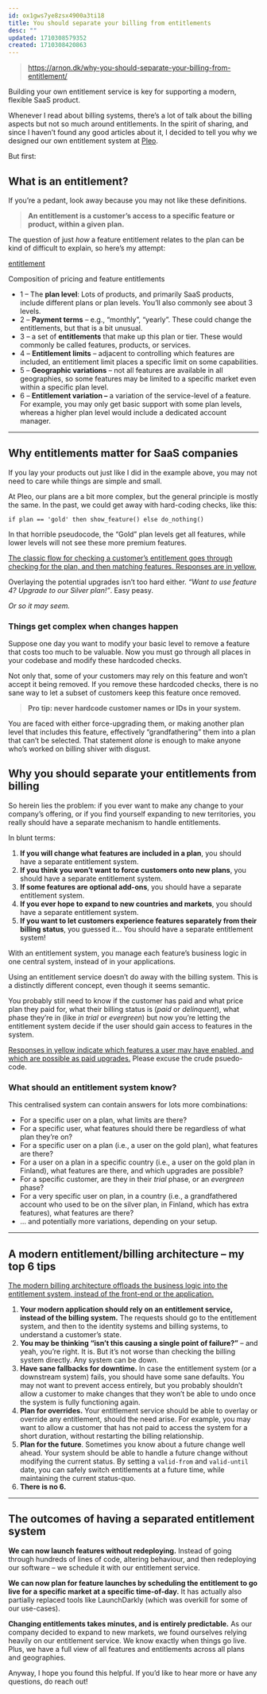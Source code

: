 ```yaml
---
id: ox1gws7ye8zsx4900a3ti18
title: You should separate your billing from entitlements
desc: ""
updated: 1710308579352
created: 1710308420863
---
```


> https://arnon.dk/why-you-should-separate-your-billing-from-entitlement/

Building your own entitlement service is key for supporting a modern, flexible SaaS product.

Whenever I read about billing systems, there’s a lot of talk about the billing aspects but not so much around entitlements. In the spirit of sharing, and since I haven’t found any good articles about it, I decided to tell you why we designed our own entitlement system at [Pleo](https://www.pleo.io/).

But first:

## What is an entitlement?

If you’re a pedant, look away because you may not like these definitions.

> **An entitlement is a customer’s access to a specific feature or product, within a given plan.**

The question of just _how_ a feature entitlement relates to the plan can be kind of difficult to explain, so here’s my attempt:

[entitlement](https://i0.wp.com/arnon.dk/wp-content/uploads/2022/02/image.png?ssl=1)

Composition of pricing and feature entitlements

- 1 – The **plan level**: Lots of products, and primarily SaaS products, include different plans or plan levels. You’ll also commonly see about 3 levels.
- 2 – **Payment terms** – e.g., “monthly”, “yearly”. These could change the entitlements, but that is a bit unusual.
- 3 – a set of **entitlements** that make up this plan or tier. These would commonly be called features, products, or services.
- 4 – **Entitlement limits** – adjacent to controlling which features are included, an entitlement limit places a specific limit on some capabilities.
- 5 – **Geographic variations** – not all features are available in all geographies, so some features may be limited to a specific market even within a specific plan level.
- 6 – **Entitlement variation –** a variation of the service-level of a feature. For example, you may only get basic support with some plan levels, whereas a higher plan level would include a dedicated account manager.

---

## Why entitlements matter for SaaS companies

If you lay your products out just like I did in the example above, you may not need to care while things are simple and small.

At Pleo, our plans are a bit more complex, but the general principle is mostly the same. In the past, we could get away with hard-coding checks, like this:

```
if plan == 'gold' then show_feature() else do_nothing()
```

In that horrible pseudocode, the “Gold” plan levels get all features, while lower levels will not see these more premium features.

[The classic flow for checking a customer’s entitlement goes through checking for the plan, and then matching features. Responses are in yellow.](https://i0.wp.com/arnon.dk/wp-content/uploads/2022/02/image-5.png?ssl=1)

Overlaying the potential upgrades isn’t too hard either. _“Want to use feature 4? Upgrade to our Silver plan!”_. Easy peasy.

_Or so it may seem._

### Things get complex when changes happen

Suppose one day you want to modify your basic level to remove a feature that costs too much to be valuable. Now you must go through all places in your codebase and modify these hardcoded checks.

Not only that, some of your customers may rely on this feature and won’t accept it being removed. If you remove these hardcoded checks, there is no sane way to let a subset of customers keep this feature once removed.

> **Pro tip: never hardcode customer names or IDs in your system.**

You are faced with either force-upgrading them, or making another plan level that includes this feature, effectively “grandfathering” them into a plan that can’t be selected. That statement _alone_ is enough to make anyone who’s worked on billing shiver with disgust.

## Why you should separate your entitlements from billing

So herein lies the problem: if you ever want to make any change to your company’s offering, or if you find yourself expanding to new territories, you really should have a separate mechanism to handle entitlements.

In blunt terms:

1. **If you will change what features are included in a plan**, you should have a separate entitlement system.
2. **If you think you won’t want to force customers onto new plans**, you should have a separate entitlement system.
3. **If some features are optional add-ons**, you should have a separate entitlement system.
4. **If you ever hope to expand to new countries and markets**, you should have a separate entitlement system.
5. **If you want to let customers experience features separately from their billing status**, you guessed it… You should have a separate entitlement system!

With an entitlement system, you manage each feature’s business logic in one central system, instead of in your applications.

Using an entitlement service doesn’t do away with the billing system. This is a distinctly different concept, even though it seems semantic.

You probably still need to know if the customer has paid and what price plan they paid for, what their billing status is (_paid_ or _delinquent_), what phase they’re in (like _in trial_ or _evergreen_) but now you’re letting the entitlement system decide if the user should gain access to features in the system.

[Responses in yellow indicate which features a user may have enabled, and which are possible as paid upgrades.](https://i0.wp.com/arnon.dk/wp-content/uploads/2022/02/image-6.png?ssl=1) Please excuse the crude psuedo-code.

### What should an entitlement system know?

This centralised system can contain answers for lots more combinations:

- For a specific user on a plan, what limits are there?
- For a specific user, what features should there be regardless of what plan they’re on?
- For a specific user on a plan (i.e., a user on the gold plan), what features are there?
- For a user on a plan in a specific country (i.e., a user on the gold plan in Finland), what features are there, and which upgrades are possible?
- For a specific customer, are they in their _trial_ phase, or an _evergreen_ phase?
- For a very specific user on plan, in a country (i.e., a grandfathered account who used to be on the silver plan, in Finland, which has extra features), what features are there?
- … and potentially more variations, depending on your setup.

---

## A modern entitlement/billing architecture – my top 6 tips

[The modern billing architecture offloads the business logic into the entitlement system, instead of the front-end or the application.](https://i0.wp.com/arnon.dk/wp-content/uploads/2022/02/image-4.png?ssl=1)

1. **Your modern application should rely on an entitlement service, instead of the billing system.** The requests should go to the entitlement system, and then to the identity systems and billing systems, to understand a customer’s state.
2. **You may be thinking “isn’t this causing a single point of failure?”** – and yeah, you’re right. It is. But it’s not worse than checking the billing system directly. Any system can be down.
3. **Have sane fallbacks for downtime.** In case the entitlement system (or a downstream system) fails, you should have some sane defaults. You may not want to prevent access entirely, but you probably shouldn’t allow a customer to make changes that they won’t be able to undo once the system is fully functioning again.
4. **Plan for overrides.** Your entitlement service should be able to overlay or override any entitlement, should the need arise. For example, you may want to allow a customer that has not paid to access the system for a short duration, without restarting the billing relationship.
5. **Plan for the future**. Sometimes you know about a future change well ahead. Your system should be able to handle a future change without modifying the current status. By setting a `valid-from` and `valid-until` date, you can safely switch entitlements at a future time, while maintaining the current status-quo.
6. **There is no 6.**

---

## The outcomes of having a separated entitlement system

**We can now launch features without redeploying.** Instead of going through hundreds of lines of code, altering behaviour, and then redeploying our software – we schedule it with our entitlement service.

**We can now plan for feature launches by scheduling the entitlement to go live for a specific market at a specific time-of-day.** It has actually also partially replaced tools like LaunchDarkly (which was overkill for some of our use-cases).

**Changing entitlements takes minutes, and is entirely predictable.** As our company decided to expand to new markets, we found ourselves relying heavily on our entitlement service. We know exactly when things go live. Plus, we have a full view of all features and entitlements across all plans and geographies.

Anyway, I hope you found this helpful. If you’d like to hear more or have any questions, do reach out!
